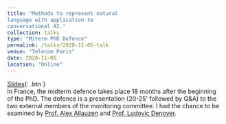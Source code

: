 ```yaml
---
title: "Methods to represent natural
language with application to
conversational AI."
collection: talks
type: "Miterm PhD Defence"
permalink: /talks/2020-11-05-talk
venue: "Telecom Paris"
date: 2020-11-05
location: "Online"
---
```

[Slides](https://pierrecolombo.github.io//files/mi-parcours.pdf){: .btn }
<br> In France, the midterm defence takes place 18 months after the beginning of the PhD. The defence is a presentation (20-25' followed by Q&A) to the two external members of the monitoring committee. I had the chance to be examined by [Prof. Alex Allauzen](https://allauzen.github.io/) and [Prof. Ludovic Denoyer](https://scholar.google.com/citations?user=9PLqulwAAAAJ&hl=fr).